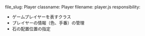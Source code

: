 file_slug: Player
classname: Player
filename: player.js
responsibility:
  - ゲームプレイヤーを表すクラス
  - プレイヤーの情報（色、手番）の管理
  - 石の配置位置の指定
